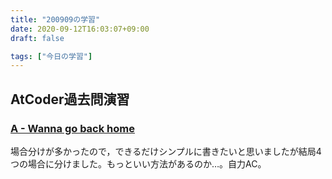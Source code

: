 ```yaml
---
title: "200909の学習"
date: 2020-09-12T16:03:07+09:00
draft: false

tags: ["今日の学習"]
---
```

## AtCoder過去問演習
### [A - Wanna go back home](https://atcoder.jp/contests/agc003/tasks/agc003_a)

場合分けが多かったので，できるだけシンプルに書きたいと思いましたが結局4つの場合に分けました。もっといい方法があるのか…。自力AC。